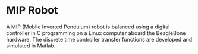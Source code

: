 # MIP Robot

A MIP (Mobile Inverted Pendulum) robot is balanced using a digital controller in
C programming on a Linux computer aboard the BeagleBone hardware. The discrete
time controller transfer functions are developed and simulated in Matlab.
